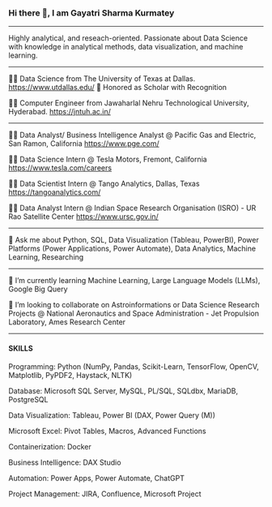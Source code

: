 ### Hi there 👋, I am Gayatri Sharma Kurmatey
---

Highly analytical, and reseach-oriented. Passionate about Data Science with knowledge in analytical methods, data visualization, and machine learning.

---
<!--
- 🔭 I’m currently working on ...
- 🌱 I’m currently learning ...
- 👯 I’m looking to collaborate on ...
- 🤔 I’m looking for help with ...
- 💬 Ask me about ...
- 📫 How to reach me: ...
- 😄 Pronouns: ...
- ⚡ Fun fact: ...
-->

:woman_student: Data Science from The University of Texas at Dallas. https://www.utdallas.edu/
       🥉 Honored as Scholar with Recognition

:woman_student: Computer Engineer from Jawaharlal Nehru Technological University, Hyderabad. https://jntuh.ac.in/


---


:woman_technologist: Data Analyst/ Business Intelligence Analyst @ Pacific Gas and Electric, San Ramon, California https://www.pge.com/

:woman_technologist: Data Science Intern @ Tesla Motors, Fremont, California https://www.tesla.com/careers

:woman_technologist: Data Scientist Intern @ Tango Analytics, Dallas, Texas https://tangoanalytics.com/

:woman_technologist: Data Analyst Intern @ Indian Space Research Organisation (ISRO) - UR Rao Satellite Center https://www.ursc.gov.in/


---

💬 Ask me about Python, SQL, Data Visualization (Tableau, PowerBI), Power Platforms (Power Applications, Power Automate), Data Analytics, Machine Learning, Researching

---

🌱 I’m currently learning Machine Learning, Large Language Models (LLMs), Google Big Query
  
👯 I’m looking to collaborate on Astroinformations or Data Science Research Projects @ National Aeronautics and Space Administration - Jet Propulsion Laboratory, Ames Research Center

---

#### SKILLS

Programming: Python (NumPy, Pandas, Scikit-Learn, TensorFlow, OpenCV, Matplotlib, PyPDF2, Haystack, NLTK)

Database: Microsoft SQL Server, MySQL, PL/SQL, SQLdbx, MariaDB, PostgreSQL

Data Visualization: Tableau, Power BI (DAX, Power Query (M))

Microsoft Excel: Pivot Tables, Macros, Advanced Functions

Containerization: Docker

Business Intelligence: DAX Studio

Automation: Power Apps, Power Automate, ChatGPT

Project Management: JIRA, Confluence, Microsoft Project
